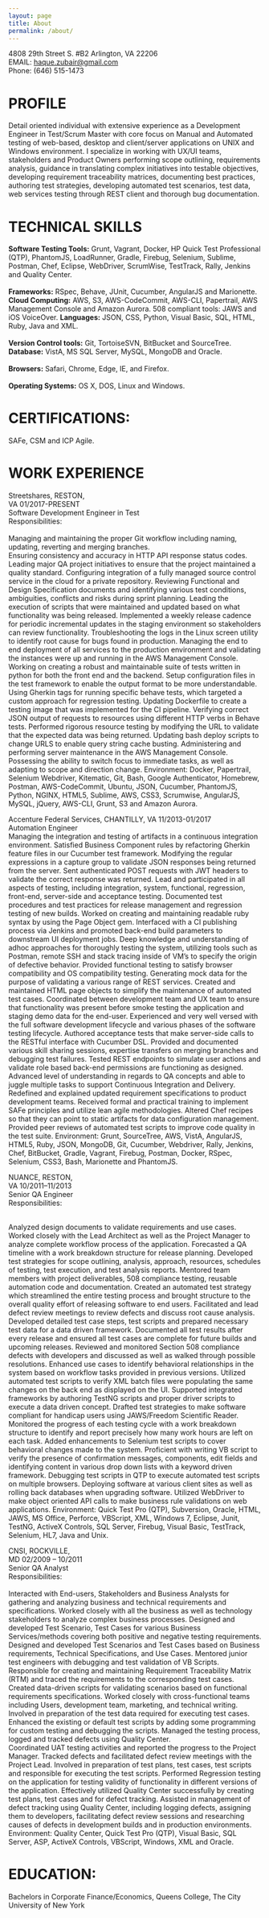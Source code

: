 ```yaml
---
layout: page
title: About
permalink: /about/
---
```


<amp-img width="83.33" height="57.33" layout="responsive" src="http://insights.dice.com/wp-content/uploads/2014/07/C-Programming.jpg"></amp-img>

4808 29th Street S. #B2 Arlington, VA 22206<br />
EMAIL: haque.zubair@gmail.com<br />
Phone: (646) 515-1473

<h1 id="heading1">PROFILE</h1>

Detail oriented individual with extensive experience as a Development Engineer in Test/Scrum Master with core focus on Manual and Automated testing of web-based, desktop and client/server applications on UNIX and Windows environment. I specialize in working with UX/UI teams, stakeholders and Product Owners performing scope outlining, requirements analysis, guidance in translating complex initiatives into testable objectives, developing requirement traceability matrices, documenting best practices, authoring test strategies, developing automated test scenarios, test data, web services testing through REST client and thorough bug documentation.

<h1 id="heading2">TECHNICAL SKILLS</h1>
<b>Software Testing Tools:</b> Grunt, Vagrant, Docker, HP Quick Test Professional (QTP), PhantomJS, LoadRunner, Gradle, Firebug, Selenium, Sublime, Postman, Chef, Eclipse, WebDriver, ScrumWise, TestTrack, Rally, Jenkins and Quality Center.<br /><br />
<b>Frameworks:</b> RSpec, Behave, JUnit, Cucumber, AngularJS and Marionette.<br />
<b>Cloud Computing:</b> AWS, S3, AWS-CodeCommit, AWS-CLI, Papertrail, AWS Management Console and Amazon Aurora.
508 compliant tools:</b> JAWS and iOS VoiceOver.
<b>Languages:</b> JSON, CSS, Python, Visual Basic, SQL, HTML, Ruby, Java and XML.<br /><br />
<b>Version Control tools:</b> Git, TortoiseSVN, BitBucket and SourceTree.
<b>Database:</b> VistA, MS SQL Server, MySQL, MongoDB and Oracle.<br /><br />
<b>Browsers:</b> Safari, Chrome, Edge, IE, and Firefox.<br /><br />
<b>Operating Systems:</b> OS X, DOS, Linux and Windows.

<h1 id="header2">CERTIFICATIONS:</h1>
SAFe, CSM and ICP Agile.

<h1 id="header2">WORK EXPERIENCE</h1>

Streetshares, RESTON,<br /> VA                                                                                   01/2017-PRESENT<br />
Software Development Engineer in Test<br />
Responsibilities:<br /><br />
Managing and maintaining the proper Git workflow including naming, updating, reverting and merging branches.<br />
Ensuring consistency and accuracy in HTTP API response status codes.
Leading major QA project initiatives to ensure that the project maintained a quality standard.
Configuring integration of a fully managed source control service in the cloud for a private repository.
Reviewing Functional and Design Specification documents and identifying various test conditions, ambiguities, conflicts and risks during sprint planning.
Leading the execution of scripts that were maintained and updated based on what functionality was being released.
Implemented a weekly release cadence for periodic incremental updates in the staging environment so stakeholders can review functionality.
Troubleshooting the logs in the Linux screen utility to identify root cause for bugs found in production.
Managing the end to end deployment of all services to the production environment and validating the instances were up and running in the AWS Management Console.
Working on creating a robust and maintainable suite of tests written in python for both the front end and the backend.
Setup configuration files in the test framework to enable the output format to be more understandable.
Using Gherkin tags for running specific behave tests, which targeted a custom approach for regression testing.
Updating Dockerfile to create a testing image that was implemented for the CI pipeline.
Verifying correct JSON output of requests to resources using different HTTP verbs in Behave tests.
Performed rigorous resource testing by modifying the URL to validate that the expected data was being returned.
Updating bash deploy scripts to change URLS to enable query string cache busting.
Administering and performing server maintenance in the AWS Management Console.
Possessing the ability to switch focus to immediate tasks, as well as adapting to scope and direction change.
Environment: Docker, Papertrail, Selenium Webdriver, Kitematic, Git, Bash, Google Authenticator, Homebrew, Postman, AWS-CodeCommit, Ubuntu, JSON, Cucumber, PhantomJS, Python, NGINX, HTML5, Sublime, AWS, CSS3, Scrumwise, AngularJS, MySQL, jQuery, AWS-CLI, Grunt, S3 and Amazon Aurora.


Accenture Federal Services, CHANTILLY, VA                                              11/2013-01/2017<br />
Automation Engineer <br />
Managing the integration and testing of artifacts in a continuous integration environment.
Satisfied Business Component rules by refactoring Gherkin feature files in our Cucumber test framework.
Modifying the regular expressions in a capture group to validate JSON responses being returned from the server.
Sent authenticated POST requests with JWT headers to validate the correct response was returned.
Lead and participated in all aspects of testing, including integration, system, functional, regression, front-end, server-side and acceptance testing.
Documented test procedures and test practices for release management and regression testing of new builds.
Worked on creating and maintaining readable ruby syntax by using the Page Object gem.
Interfaced with a CI publishing process via Jenkins and promoted back-end build parameters to downstream UI deployment jobs.
Deep knowledge and understanding of adhoc approaches for thoroughly testing the system, utilizing tools such as Postman, remote SSH and stack tracing inside of VM’s to specify the origin of defective behavior.
Provided functional testing to satisfy browser compatibility and OS compatibility testing.
Generating mock data for the purpose of validating a various range of REST services.
Created and maintained HTML page objects to simplify the maintenance of automated test cases.
Coordinated between development team and UX team to ensure that functionality was present before smoke testing the application and staging demo data for the end-user.
Experienced and very well versed with the full software development lifecycle and various phases of the software testing lifecycle.
Authored acceptance tests that make server-side calls to the RESTful interface with Cucumber DSL.
Provided and documented various skill sharing sessions, expertise transfers on merging branches and debugging test failures.
Tested REST endpoints to simulate user actions and validate role based back-end permissions are functioning as designed.
Advanced level of understanding in regards to QA concepts and able to juggle multiple tasks to support Continuous Integration and Delivery.
Redefined and explained updated requirement specifications to product development teams.
Received formal and practical training to implement SAFe principles and utilize lean agile methodologies.
Altered Chef recipes so that they can point to static artifacts for data configuration management.
Provided peer reviews of automated test scripts to improve code quality in the test suite.
Environment: Grunt, SourceTree, AWS, VistA, AngularJS, HTML5, Ruby, JSON, MongoDB, Git, Cucumber, Webdriver, Rally, Jenkins, Chef, BitBucket, Gradle, Vagrant, Firebug, Postman, Docker, RSpec, Selenium, CSS3, Bash, Marionette and PhantomJS.


NUANCE, RESTON,<br /> VA                                                                                              10/2011–11/2013<br />
Senior QA Engineer <br />
Responsibilities:<br /><br />

Analyzed design documents to validate requirements and use cases.
Worked closely with the Lead Architect as well as the Project Manager to analyze complete workflow process of the application.
Forecasted a QA timeline with a work breakdown structure for release planning.
Developed test strategies for scope outlining, analysis, approach, resources, schedules of testing, test execution, and test analysis reports.
Mentored team members with project deliverables, 508 compliance testing, reusable automation code and documentation.
Created an automated test strategy which streamlined the entire testing process and brought structure to the overall quality effort of releasing software to end users.
Facilitated and lead defect review meetings to review defects and discuss root cause analysis.
Developed detailed test case steps, test scripts and prepared necessary test data for a data driven framework.
Documented all test results after every release and ensured all test cases are complete for future builds and upcoming releases.
Reviewed and monitored Section 508 compliance defects with developers and discussed as well as walked through possible resolutions.
Enhanced use cases to identify behavioral relationships in the system based on workflow tasks provided in previous versions.
Utilized automated test scripts to verify XML batch files were populating the same changes on the back end as displayed on the UI.
Supported integrated frameworks by authoring TestNG scripts and proper driver scripts to execute a data driven concept.
Drafted test strategies to make software compliant for handicap users using JAWS/Freedom Scientific Reader.
Monitored the progress of each testing cycle with a work breakdown structure to identify and report precisely how many work hours are left on each task.
Added enhancements to Selenium test scripts to cover behavioral changes made to the system.
Proficient with writing VB script to verify the presence of confirmation messages, components, edit fields and identifying content in various drop down lists with a keyword driven framework.
Debugging test scripts in QTP to execute automated test scripts on multiple browsers.
Deploying software at various client sites as well as rolling back databases when upgrading software.
Utilized WebDriver to make object oriented API calls to make business rule validations on web applications.
Environment: Quick Test Pro (QTP), Subversion, Oracle, HTML, JAWS, MS Office, Perforce, VBScript, XML, Windows 7, Eclipse, Junit, TestNG, ActiveX Controls, SQL Server, Firebug, Visual Basic, TestTrack, Selenium, HL7, Java and Unix.

CNSI, ROCKVILLE,<br /> MD                                                                                               02/2009 – 10/2011<br />
Senior QA Analyst<br />
Responsibilities:<br /><br />
Interacted with End-users, Stakeholders and Business Analysts for gathering and analyzing business and technical requirements and specifications.
Worked closely with all the business as well as technology stakeholders to analyze complex business processes.
Designed and developed Test Scenario, Test Cases for various Business Services/methods covering both positive and negative testing requirements.
Designed and developed Test Scenarios and Test Cases based on Business requirements, Technical Specifications, and Use Cases.
Mentored junior test engineers with debugging and test validation of VB Scripts.
Responsible for creating and maintaining Requirement Traceability Matrix (RTM) and traced the requirements to the corresponding test cases.
Created data-driven scripts for validating scenarios based on functional requirements specifications.
Worked closely with cross-functional teams including Users, development team, marketing, and technical writing.
Involved in preparation of the test data required for executing test cases.
Enhanced the existing or default test scripts by adding some programming for custom testing and debugging the scripts.
Managed the testing process, logged and tracked defects using Quality Center.   
Coordinated UAT testing activities and reported the progress to the Project Manager.
Tracked defects and facilitated defect review meetings with the Project Lead.
Involved in preparation of test plans, test cases, test scripts and responsible for executing the test scripts.
Performed Regression testing on the application for testing validity of functionality in different versions of the application.
Effectively utilized Quality Center successfully by creating test plans, test cases and for defect tracking.
Assisted in management of defect tracking using Quality Center, including logging defects, assigning them to developers, facilitating defect review sessions and researching causes of defects in development builds and in production environments.
Environment: Quality Center, Quick Test Pro (QTP), Visual Basic, SQL Server, ASP, ActiveX Controls, VBScript, Windows,  XML and Oracle.

<h1 id="header2">EDUCATION:</h1>  
Bachelors in Corporate Finance/Economics, Queens College, The City University of New York
